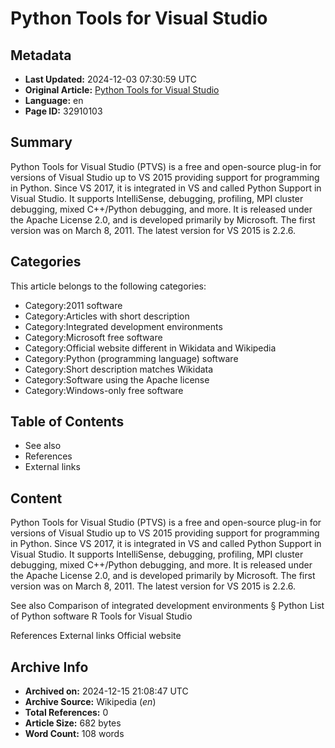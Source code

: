 # Python Tools for Visual Studio

## Metadata
- **Last Updated:** 2024-12-03 07:30:59 UTC
- **Original Article:** [Python Tools for Visual Studio](https://en.wikipedia.org/wiki/Python_Tools_for_Visual_Studio)
- **Language:** en
- **Page ID:** 32910103

## Summary
Python Tools for Visual Studio (PTVS) is a free and open-source plug-in for versions of Visual Studio up to VS 2015 providing support for programming in Python. Since VS 2017, it is integrated in VS and called Python Support in Visual Studio. It supports IntelliSense, debugging, profiling, MPI cluster debugging, mixed C++/Python debugging, and more. It is released under the Apache License 2.0, and is developed primarily by Microsoft.
The first version was on March 8, 2011. The latest version for VS 2015 is 2.2.6.

## Categories
This article belongs to the following categories:

- Category:2011 software
- Category:Articles with short description
- Category:Integrated development environments
- Category:Microsoft free software
- Category:Official website different in Wikidata and Wikipedia
- Category:Python (programming language) software
- Category:Short description matches Wikidata
- Category:Software using the Apache license
- Category:Windows-only free software

## Table of Contents

- See also
- References
- External links

## Content

Python Tools for Visual Studio (PTVS) is a free and open-source plug-in for versions of Visual Studio up to VS 2015 providing support for programming in Python. Since VS 2017, it is integrated in VS and called Python Support in Visual Studio. It supports IntelliSense, debugging, profiling, MPI cluster debugging, mixed C++/Python debugging, and more. It is released under the Apache License 2.0, and is developed primarily by Microsoft.
The first version was on March 8, 2011. The latest version for VS 2015 is 2.2.6.

See also
Comparison of integrated development environments § Python
List of Python software
R Tools for Visual Studio

References
External links
Official website

## Archive Info
- **Archived on:** 2024-12-15 21:08:47 UTC
- **Archive Source:** Wikipedia (_en_)
- **Total References:** 0
- **Article Size:** 682 bytes
- **Word Count:** 108 words

